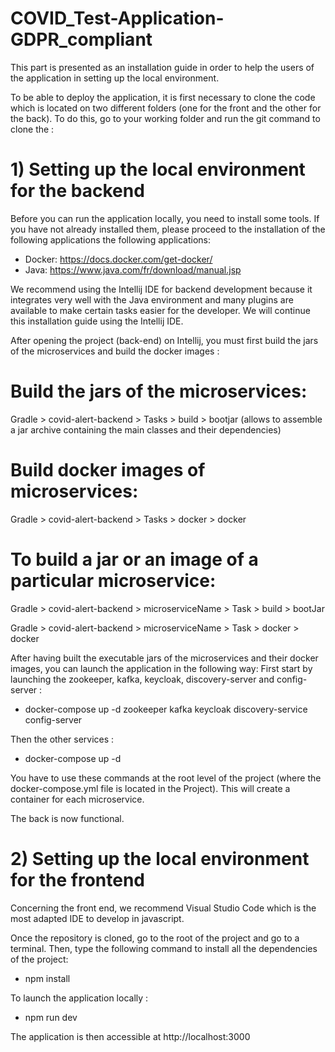 # COVID_Test-Application-GDPR_compliant

This part is presented as an installation guide in order to help the users of the application in setting up the local environment.

To be able to deploy the application, it is first necessary to clone the code which is located on two different folders 
(one for the front and the other for the back). To do this, go to your working folder and run the git command to clone the :

# 1) Setting up the local environment for the backend

Before you can run the application locally, you need to install some tools. If you have not already installed them, please proceed to the
installation of the following applications the following applications:
- Docker: https://docs.docker.com/get-docker/
- Java: https://www.java.com/fr/download/manual.jsp

We recommend using the Intellij IDE for backend development because it integrates very well with the Java environment and many plugins are available 
to make certain tasks easier for the developer. We will continue this installation guide using the Intellij IDE.

After opening the project (back-end) on Intellij, you must first build the jars of the microservices and build the docker images :

# Build the jars of the microservices: 
  Gradle > covid-alert-backend > Tasks > build > bootjar
  (allows to assemble a jar archive containing the main classes and their dependencies)
  
# Build docker images of microservices:
  Gradle > covid-alert-backend > Tasks > docker > docker
  
# To build a jar or an image of a particular microservice:
  Gradle > covid-alert-backend > microserviceName > Task > build > bootJar

  Gradle > covid-alert-backend > microserviceName > Task > docker > docker
  
After having built the executable jars of the microservices and their docker images, you can launch the application in the following way:
First start by launching the zookeeper, kafka, keycloak, discovery-server and config-server :

 - docker-compose up -d zookeeper kafka keycloak discovery-service config-server
 
Then the other services :
  - docker-compose up -d

You have to use these commands at the root level of the project (where the docker-compose.yml file is located in the Project). This will create a container for each microservice.

The back is now functional.

# 2) Setting up the local environment for the frontend
Concerning the front end, we recommend Visual Studio Code which is the most adapted IDE to develop in javascript.

Once the repository is cloned, go to the root of the project and go to a terminal. Then, type the following command to install all the dependencies of the project: 
- npm install

To launch the application locally :
- npm run dev

The application is then accessible at http://localhost:3000
